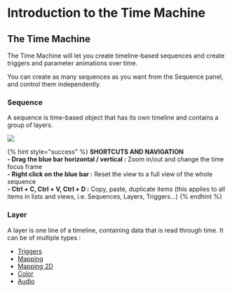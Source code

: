 # Introduction to the Time Machine

## The Time Machine

The Time Machine will let you create timeline-based sequences and create triggers and parameter animations over time.

You can create as many sequences as you want from the Sequence panel, and control them independently.

### Sequence

A sequence is time-based object that has its own timeline and contains a group of layers.

![](../.gitbook/assets/sequence.gif)

{% hint style="success" %}
**SHORTCUTS AND NAVIGATION**\
**- Drag the blue bar horizontal / vertical :** Zoom in/out and change the time focus frame\
**-  Right click on the blue bar :** Reset the view to a full view of the whole sequence\
**- Ctrl + C, Ctrl + V, Ctrl + D :** Copy, paste, duplicate items (this applies to all items in lists and views, i.e. Sequences, Layers, Triggers...)
{% endhint %}

### Layer

A layer is one line of a timeline, containing data that is read through time. It can be of multiple types :

* [Triggers](trigger-layer.md)
* [Mapping](../the-state-machine/mappings.md)
* [Mapping 2D](mapping-2d-layer.md)
* [Color](color-layer.md)
* [Audio](audio-layer.md)
